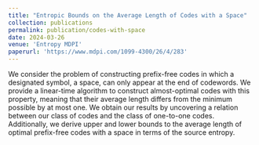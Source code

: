 ```yaml
---
title: "Entropic Bounds on the Average Length of Codes with a Space"
collection: publications
permalink: publication/codes-with-space
date: 2024-03-26
venue: 'Entropy MDPI'
paperurl: 'https://www.mdpi.com/1099-4300/26/4/283'
---
```


We consider the problem of constructing prefix-free codes in which a designated symbol, a space, can only appear at the end of codewords. We provide a linear-time algorithm to construct almost-optimal codes with this property, meaning that their average length differs from the minimum possible by at most one. We obtain our results by uncovering a relation between our class of codes and the class of one-to-one codes. Additionally, we derive upper and lower bounds to the average length of optimal prefix-free codes with a space in terms of the source entropy.
